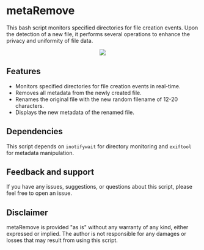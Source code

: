# metaRemove

This bash script monitors specified directories for file creation events. Upon the detection of a new file, it performs several operations to enhance the privacy and uniformity of file data.

<p align="center">
<img src="https://github.com/RichKMLS/metaRemove/assets/105183376/c7f0f890-860b-4b01-8eca-2d53d07daafd" />
</p>

## Features

- Monitors specified directories for file creation events in real-time.
- Removes all metadata from the newly created file.
- Renames the original file with the new random filename of 12-20 characters.
- Displays the new metadata of the renamed file.

## Dependencies

This script depends on `inotifywait` for directory monitoring and `exiftool` for metadata manipulation.

## Feedback and support

If you have any issues, suggestions, or questions about this script, please feel free to open an issue.

## Disclaimer

metaRemove is provided "as is" without any warranty of any kind, either expressed or implied. The author is not responsible for any damages or losses that may result from using this script.
